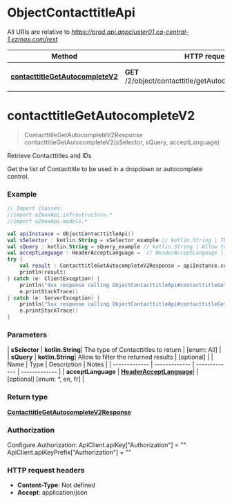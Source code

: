 # ObjectContacttitleApi

All URIs are relative to *https://prod.api.appcluster01.ca-central-1.ezmax.com/rest*

| Method | HTTP request | Description |
| ------------- | ------------- | ------------- |
| [**contacttitleGetAutocompleteV2**](ObjectContacttitleApi.md#contacttitleGetAutocompleteV2) | **GET** /2/object/contacttitle/getAutocomplete/{sSelector} | Retrieve Contacttitles and IDs |


<a id="contacttitleGetAutocompleteV2"></a>
# **contacttitleGetAutocompleteV2**
> ContacttitleGetAutocompleteV2Response contacttitleGetAutocompleteV2(sSelector, sQuery, acceptLanguage)

Retrieve Contacttitles and IDs

Get the list of Contacttitle to be used in a dropdown or autocomplete control.

### Example
```kotlin
// Import classes:
//import eZmaxApi.infrastructure.*
//import eZmaxApi.models.*

val apiInstance = ObjectContacttitleApi()
val sSelector : kotlin.String = sSelector_example // kotlin.String | The type of Contacttitles to return
val sQuery : kotlin.String = sQuery_example // kotlin.String | Allow to filter the returned results
val acceptLanguage : HeaderAcceptLanguage =  // HeaderAcceptLanguage | 
try {
    val result : ContacttitleGetAutocompleteV2Response = apiInstance.contacttitleGetAutocompleteV2(sSelector, sQuery, acceptLanguage)
    println(result)
} catch (e: ClientException) {
    println("4xx response calling ObjectContacttitleApi#contacttitleGetAutocompleteV2")
    e.printStackTrace()
} catch (e: ServerException) {
    println("5xx response calling ObjectContacttitleApi#contacttitleGetAutocompleteV2")
    e.printStackTrace()
}
```

### Parameters
| **sSelector** | **kotlin.String**| The type of Contacttitles to return | [enum: All] |
| **sQuery** | **kotlin.String**| Allow to filter the returned results | [optional] |
| Name | Type | Description  | Notes |
| ------------- | ------------- | ------------- | ------------- |
| **acceptLanguage** | [**HeaderAcceptLanguage**](.md)|  | [optional] [enum: *, en, fr] |

### Return type

[**ContacttitleGetAutocompleteV2Response**](ContacttitleGetAutocompleteV2Response.md)

### Authorization


Configure Authorization:
    ApiClient.apiKey["Authorization"] = ""
    ApiClient.apiKeyPrefix["Authorization"] = ""

### HTTP request headers

 - **Content-Type**: Not defined
 - **Accept**: application/json

